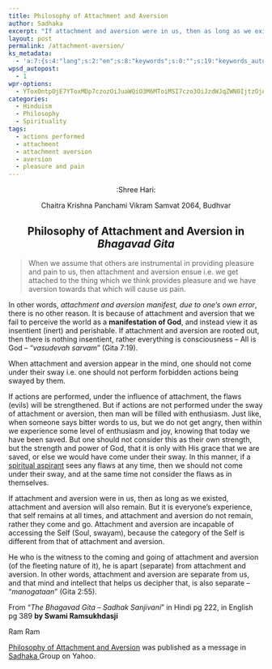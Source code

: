 ```yaml
---
title: Philosophy of Attachment and Aversion
author: Sadhaka
excerpt: "If attachment and aversion were in us, then as long as we existed, attachment and aversion will also remain. But it is everyone's experience, that self remains at all times, and attachment and aversion do not remain, rather they come and go."
layout: post
permalink: /attachment-aversion/
ks_metadata:
  - 'a:7:{s:4:"lang";s:2:"en";s:8:"keywords";s:0:"";s:19:"keywords_autoupdate";s:1:"0";s:11:"description";s:0:"";s:22:"description_autoupdate";s:1:"0";s:5:"title";s:0:"";s:6:"robots";s:12:"index,follow";}'
wpsd_autopost:
  - 1
wpr-options:
  - YToxOntpOjE7YToxMDp7czozOiJuaWQiO3M6MToiMSI7czo3OiJzdWJqZWN0IjtzOjA6IiI7czo4OiJ0ZXh0Ym9keSI7czowOiIiO3M6ODoiaHRtbGJvZHkiO3M6MDoiIjtzOjc6ImRpc2FibGUiO2k6MDtzOjE1OiJub2N1c3RvbWl6YXRpb24iO2k6MTtzOjEyOiJub3Bvc3RzZXJpZXMiO2k6MTtzOjEwOiJodG1sZW5hYmxlIjtpOjE7czoxMjoiYXR0YWNoaW1hZ2VzIjtpOjE7czoyMToic2tpcGFjdGl2ZXN1YnNjcmliZXJzIjtpOjE7fX0=
categories:
  - Hinduism
  - Philosophy
  - Spirituality
tags:
  - actions performed
  - attachment
  - attachment aversion
  - aversion
  - pleasure and pain
---
```

<p style="text-align: center;">
  :Shree Hari:
</p>

<p style="text-align: center;">
  Chaitra Krishna Panchami Vikram Samvat 2064, Budhvar
</p>

<h2 style="text-align: center;">
  Philosophy of Attachment and Aversion in <em>Bhagavad Gita</em>
</h2>

> When we assume that others are instrumental in providing pleasure and pain to us, then attachment and aversion ensue i.e. we get attached to the thing which we think provides pleasure and we have aversion towards that which will cause us pain.

In other words, *attachment and aversion manifest, due to one&#8217;s own error*, there is no other reason. It is because of attachment and aversion that we fail to perceive the world as a **manifestation of God**, and instead view it as insentient (inert) and perishable. If attachment and aversion are rooted out, then there is nothing insentient, rather everything is consciousness &#8211; All is God &#8211; &#8220;*vasudevah sarvam*&#8221; (Gita 7:19).

When attachment and aversion appear in the mind, one should not come under their sway i.e. one should not perform forbidden actions being swayed by them.

If actions are performed, under the influence of attachment, the flaws (evils) will be strengthened. But if actions are not performed under the sway of attachment or aversion, then man will be filled with enthusiasm. Just like, when someone says bitter words to us, but we do not get angry, then within we experience some level of enthusiasm and joy, knowing that today we have been saved. But one should not consider this as their own strength, but the strength and power of God, that it is only with His grace that we are saved, or else we would have come under their sway. In this manner, if a [spiritual aspirant][1] sees any flaws at any time, then we should not come under their sway, and at the same time not consider the flaws as in themselves.

If attachment and aversion were in us, then as long as we existed, attachment and aversion will also remain. But it is everyone&#8217;s experience, that self remains at all times, and attachment and aversion do not remain, rather they come and go. Attachment and aversion are incapable of accessing the Self (Soul, swayam), because the category of the Self is different from that of attachment and aversion.

He who is the witness to the coming and going of attachment and aversion (of the fleeting nature of it), he is apart (separate) from attachment and aversion. In other words, attachment and aversion are separate from us, and that mind and intellect that helps us decipher that, is also separate &#8211; &#8220;*manogataan*&#8221; (Gita 2:55).

From &#8220;*The Bhagavad Gita &#8211; Sadhak Sanjivani*&#8221; in Hindi pg 222, in English pg 389 **by Swami Ramsukhdasji**

Ram Ram

[Philosophy of Attachment and Aversion][2] was published as a message in [Sadhaka ][3]Group on Yahoo.

 [1]: http://www.philosophyinlife.info/category/spirituality
 [2]: http://www.philosophyinlife.info/458/attachment-aversion.htm "Philosophy of Attachment and Aversion"
 [3]: http://www.philosophyinlife.info/388/sadhaks-hinduism-spirituality.htm "Sadhaka’s of Hinduism and Spirituality"